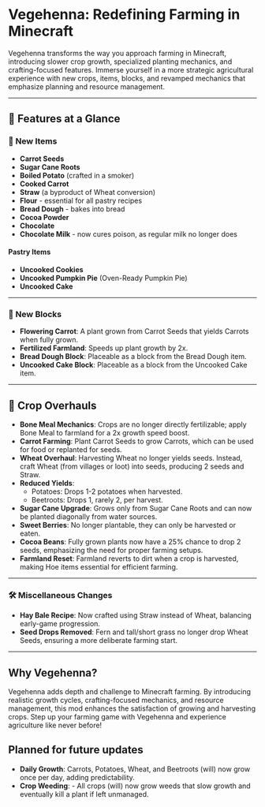 # Vegehenna: Redefining Farming in Minecraft

Vegehenna transforms the way you approach farming in Minecraft, introducing slower crop growth, specialized planting mechanics, and crafting-focused features. Immerse yourself in a more strategic agricultural experience with new crops, items, blocks, and revamped mechanics that emphasize planning and resource management.

---

## 🌱 Features at a Glance

### 🥕 New Items
- **Carrot Seeds**
- **Sugar Cane Roots**
- **Boiled Potato** (crafted in a smoker)
- **Cooked Carrot**
- **Straw** (a byproduct of Wheat conversion)
- **Flour** - essential for all pastry recipes
- **Bread Dough** - bakes into bread
- **Cocoa Powder**
- **Chocolate**
- **Chocolate Milk** - now cures poison, as regular milk no longer does

#### Pastry Items
- **Uncooked Cookies**
- **Uncooked Pumpkin Pie** (Oven-Ready Pumpkin Pie)
- **Uncooked Cake**

---

### 🧱 New Blocks
- **Flowering Carrot**: A plant grown from Carrot Seeds that yields Carrots when fully grown.
- **Fertilized Farmland**: Speeds up plant growth by 2x.
- **Bread Dough Block**: Placeable as a block from the Bread Dough item.
- **Uncooked Cake Block**: Placeable as a block from the Uncooked Cake item.

---

## 🌾 Crop Overhauls
- **Bone Meal Mechanics**: Crops are no longer directly fertilizable; apply Bone Meal to farmland for a 2x growth speed boost.
- **Carrot Farming**: Plant Carrot Seeds to grow Carrots, which can be used for food or replanted for seeds.
- **Wheat Overhaul**: Harvesting Wheat no longer yields seeds. Instead, craft Wheat (from villages or loot) into seeds, producing 2 seeds and Straw.
- **Reduced Yields**:
  - Potatoes: Drops 1-2 potatoes when harvested.
  - Beetroots: Drops 1, rarely 2, per harvest.
- **Sugar Cane Upgrade**: Grows only from Sugar Cane Roots and can now be planted diagonally from water sources.
- **Sweet Berries**: No longer plantable, they can only be harvested or eaten.
- **Cocoa Beans**: Fully grown plants now have a 25% chance to drop 2 seeds, emphasizing the need for proper farming setups.
- **Farmland Reset**: Farmland reverts to dirt when a crop is harvested, making Hoe items essential for efficient farming.

---

### 🛠️ Miscellaneous Changes
- **Hay Bale Recipe**: Now crafted using Straw instead of Wheat, balancing early-game progression.
- **Seed Drops Removed**: Fern and tall/short grass no longer drop Wheat Seeds, ensuring a more deliberate farming start.

---

## Why Vegehenna?
Vegehenna adds depth and challenge to Minecraft farming. By introducing realistic growth cycles, crafting-focused mechanics, and resource management, this mod enhances the satisfaction of growing and harvesting crops. Step up your farming game with Vegehenna and experience agriculture like never before!


## Planned for future updates
- **Daily Growth**: Carrots, Potatoes, Wheat, and Beetroots (will) now grow once per day, adding predictability.
- **Crop Weeding**: - All crops (will) now grow weeds that slow growth and eventually kill a plant if left unmanaged.
